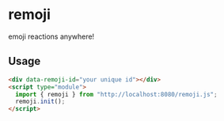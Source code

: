 # remoji

emoji reactions anywhere!

## Usage

```html
<div data-remoji-id="your unique id"></div>
<script type="module">
  import { remoji } from "http://localhost:8080/remoji.js";
  remoji.init();
</script>
```
